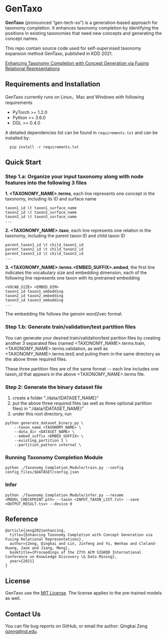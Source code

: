 # GenTaxo
**GenTaxo** (pronounced “gen-tech-so”) is a generation-based approach for taxonomy completion. It enhances taxonomy completion by identifying the positions in existing taxonomies that need new concepts and generating the concept names.

This repo contain source code used for self-supervised taxonomy expansion method GenTaxo, published in KDD 2021. 

[Enhancing Taxonomy Completion with Concept Generation via Fusing Relational Representations](https://arxiv.org/pdf/2106.02974.pdf)

## Requirements and Installation
GenTaxo currently runs on Linux，Mac and Windows with following requirements
- PyTorch >= 1.2.0
- Python  >= 3.6.0
- DGL >= 0.4.0
  
A detailed dependencies list can be found in `requirements.txt` and can be installed by:

```
  pip install -r requirements.txt
```
## Quick Start
### Step 1.a: Organize your input taxonomy along with node features into the following 3 files

**1. <TAXONOMY_NAME>.terms**, each line represents one concept in the taxonomy, including its ID and surface name

```
taxon1_id \t taxon1_surface_name
taxon2_id \t taxon2_surface_name
taxon3_id \t taxon3_surface_name
...
```

**2. <TAXONOMY_NAME>.taxo**, each line represents one relation in the taxonomy, including the parent taxon ID and child taxon ID

```
parent_taxon1_id \t child_taxon1_id
parent_taxon2_id \t child_taxon2_id
parent_taxon3_id \t child_taxon3_id
...
```

**3. <TAXONOMY_NAME>.terms.<EMBED_SUFFIX>.embed**, the first line indicates the vocabulary size and embedding dimension, each of the following line represents one taxon with its pretrained embedding

```
<VOCAB_SIZE> <EMBED_DIM>
taxon1_id taxon1_embedding
taxon2_id taxon2_embedding
taxon3_id taxon3_embedding
...
```

The embedding file follows the gensim word2vec format.

### Step 1.b: Generate train/validation/test partition files

You can generate your desired train/validation/test parition files by creating another 3 separated files (named <TAXONOMY_NAME>.terms.train, <TAXONOMY_NAME>.terms.validation, as well as <TAXONOMY_NAME>.terms.test) and puting them in the same directory as the above three required files.

These three partition files are of the same format -- each line includes one taxon_id that appears in the above <TAXONOMY_NAME>.terms file.

### Step 2: Generate the binary dataset file

1. create a folder "./data/{DATASET_NAME}"
2. put the above three required files (as well as three optional partition files) in "./data/{DATASET_NAME}"
3. under this root directory, run

```
python generate_dataset_binary.py \
    --taxon_name <TAXONOMY_NAME> \
    --data_dir <DATASET_NAME> \
    --embed_suffix <EMBED_SUFFIX> \
    --existing_partition 1 \
    --partition_pattern internal \
```

### Running Taxonomy Completion Module

```
python ./Taxonomy_Completion_Module/train.py --config config_files/$DATASET/config.json
```

### Infer 

```
python ./Taxonomy_Completion_Module/infer.py --resume <MODEL_CHECKPOINT.pth> --taxon <INPUT_TAXON_LIST.txt> --save <OUTPUT_RESULT.tsv> --device 0
```
  
## Reference
```
@article{zeng2021enhancing,
  title={Enhancing Taxonomy Completion with Concept Generation via Fusing Relational Representations},
  author={Zeng, Qingkai and Lin, Jinfeng and Yu, Wenhao and Cleland-Huang, Jane and Jiang, Meng},
  booktitle={Proceedings of the 27th ACM SIGKDD International Conference on Knowledge Discovery \& Data Mining},
  year={2021}
}
```

## License
GenTaxo use the [MIT License](LISCENSE). The license applies to the pre-trained models as well.

## Contact Us
You can file bug reports on GitHub, or email the author: Qingkai Zeng <qzeng@nd.edu>.
